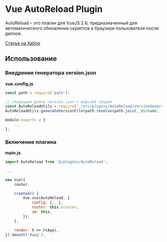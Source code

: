 # Vue AutoReload Plugin
AutoReload – это плагин для VueJS 2.6, предназначенный для автоматичесеого обновления скриптов в браузере пользователя после деплоя.

[Статья на Хабре](https://habr.com/ru/post/527026/)

## Использование

### Внедрение генератора version.json

**vue.config.js**
```javascript
const path = require('path');

// генерация файла version.json с версией сборки
const AutoReloadUtils = require('./src/plugins/AutoReload/versionGenerator');
AutoReloadUtils.generateVersionFile(path.resolve(path.join(__dirname, 'public/version.json')));

module.exports = {
    ...
};
```

### Включение плагина

**main.js**
```javascript
import AutoReload from '@/plugins/AutoReload';

...

new Vue({
    router,

    created() {
        Vue.use(AutoReload, {
            config: {...},
            router: this.$router,
            vm: this,
        });
    },

    render: h => h(App),
}).$mount('#app');
```

